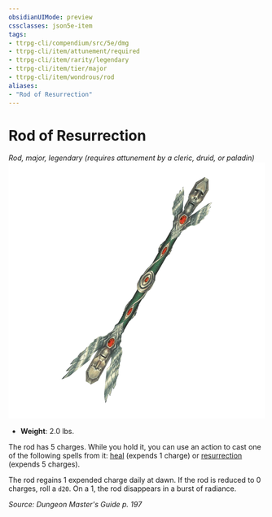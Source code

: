 ```yaml
---
obsidianUIMode: preview
cssclasses: json5e-item
tags:
- ttrpg-cli/compendium/src/5e/dmg
- ttrpg-cli/item/attunement/required
- ttrpg-cli/item/rarity/legendary
- ttrpg-cli/item/tier/major
- ttrpg-cli/item/wondrous/rod
aliases: 
- "Rod of Resurrection"
---
```

# Rod of Resurrection
*Rod, major, legendary (requires attunement by a cleric, druid, or paladin)*  
![](/CLI/items/img/rod-of-resurrection.webp#right)

- **Weight**: 2.0 lbs.

The rod has 5 charges. While you hold it, you can use an action to cast one of the following spells from it: [heal](/CLI/spells/heal.md) (expends 1 charge) or [resurrection](/CLI/spells/resurrection.md) (expends 5 charges).

The rod regains 1 expended charge daily at dawn. If the rod is reduced to 0 charges, roll a `d20`. On a 1, the rod disappears in a burst of radiance.

*Source: Dungeon Master's Guide p. 197*
